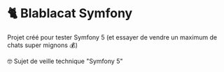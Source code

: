 # 🐈 Blablacat Symfony

Projet créé pour tester Symfony 5 (et essayer de vendre un maximum de chats super mignons 💰) 

🤓 Sujet de veille technique "Symfony 5"
